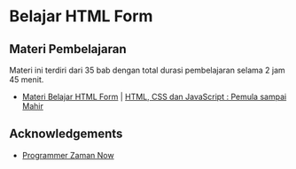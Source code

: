 # Belajar HTML Form

## Materi Pembelajaran

Materi ini terdiri dari 35 bab dengan total durasi pembelajaran selama 2 jam 45 menit.

- [Materi Belajar HTML Form](https://docs.google.com/presentation/d/1x8xHeAt6hNxKu_EKDnaCSaRc9otLFfDgNH-BDsELQY8/edit?usp=sharing) | [HTML, CSS dan JavaScript : Pemula sampai Mahir](https://www.udemy.com/course/pemrograman-javascript-pemula-sampai-mahir/)

## Acknowledgements

- [Programmer Zaman Now](https://www.programmerzamannow.com/)
